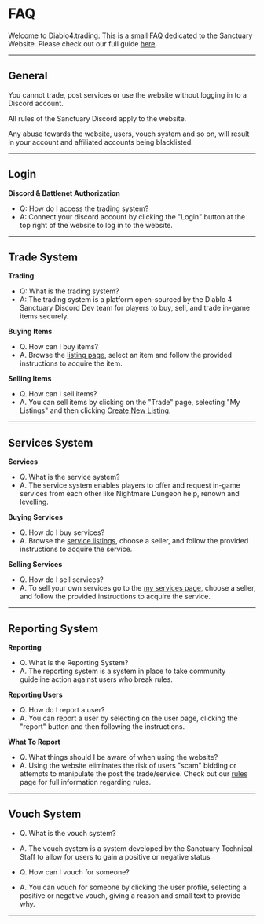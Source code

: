 # FAQ

Welcome to Diablo4.trading. This is a small FAQ dedicated to the Sanctuary Website. Please check out our full guide [here](https://discord.com/invite/diablo4).

---

## General 

You cannot trade, post services or use the website without logging in to a Discord account.

All rules of the Sanctuary Discord apply to the website.

Any abuse towards the website, users, vouch system and so on, will result in your account and affiliated accounts being blacklisted.

---

## Login

**Discord & Battlenet Authorization**
- Q: How do I access the trading system?
- A: Connect your discord account by clicking the "Login" button at the top right of the website to log in to the website.

---

## Trade System

**Trading**
- Q: What is the trading system?
- A: The trading system is a platform open-sourced by the Diablo 4 Sanctuary Discord Dev team for players to buy, sell, and trade in-game items securely.

**Buying Items**
- Q. How can I buy items?
- A. Browse the [listing page](http://localhost:5173/en/trade/search/seasonal), select an item and follow the provided instructions to acquire the item.

**Selling Items**
- Q. How can I sell items?
- A. You can sell items by clicking on the "Trade" page, selecting "My Listings" and then clicking [Create New Listing](http://localhost:5173/en/trade/listings/new).

---

## Services System

**Services**
- Q. What is the service system?
- A. The service system enables players to offer and request in-game services from each other like Nightmare Dungeon help, renown and levelling. 

**Buying Services**
- Q. How do I buy services?
- A. Browse the [service listings](http://localhost:5173/en/services/search/seasonal), choose a seller, and follow the provided instructions to acquire the service.

**Selling Services**
- Q. How do I sell services?
- A. To sell your own services go to the [my services page](http://localhost:5173/en/services/listings/seasonal), choose a seller, and follow the provided instructions to acquire the service.

---

## Reporting System

**Reporting**
- Q. What is the Reporting System?
- A. The reporting system is a system in place to take community guideline action against users who break rules.

**Reporting Users**
- Q. How do I report a user?
- A. You can report a user by selecting on the user page, clicking the "report" button and then following the instructions.
  
**What To Report**
- Q. What things should I be aware of when using the website?
- A. Using the website eliminates the risk of users "scam" bidding or attempts to manipulate the post the trade/service. Check out our [rules]() page for full information regarding rules.
---

## Vouch System

- Q. What is the vouch system?
- A. The vouch system is a system developed by the Sanctuary Technical Staff to allow for users to gain a positive or negative status

- Q. How can I vouch for someone?
- A. You can vouch for someone by clicking the user profile, selecting a positive or negative vouch, giving a reason and small text to provide why.

---
